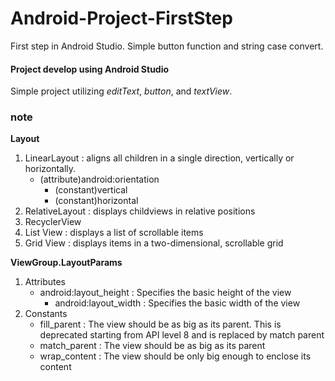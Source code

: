 # Android-Project-FirstStep
First step in Android Studio. Simple button function and string case convert.

#### Project develop using Android Studio

Simple project utilizing *editText*, *button*, and *textView*. 



### note
**Layout**
1. LinearLayout : aligns all children in a single direction, vertically or horizontally.
   - (attribute)android:orientation
     - (constant)vertical
     - (constant)horizontal
2. RelativeLayout : displays childviews in relative positions
3. RecyclerView
4. List View : displays a list of scrollable items
5. Grid View : displays items in a two-dimensional, scrollable grid

**ViewGroup.LayoutParams**
1. Attributes
   - android:layout_height : Specifies the basic height of the view
     - android:layout_width : Specifies the basic width of the view
2. Constants
   - fill_parent : The view should be as big as its parent. This is deprecated starting from API level 8 and is replaced by match parent
   - match_parent : The view should be as big as its parent
   - wrap_content : The view should be only big enough to enclose its content
		
